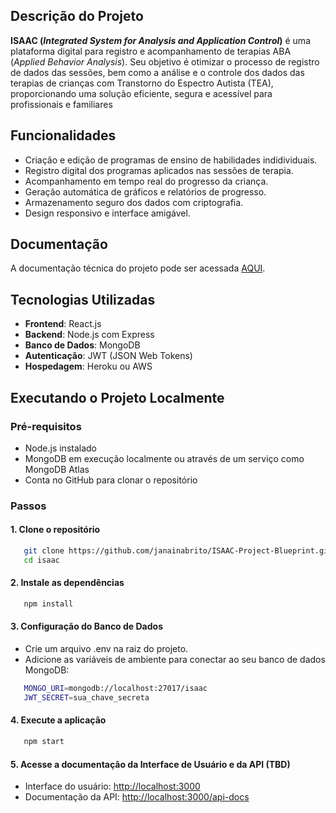 ## Descrição do Projeto
**ISAAC (_Integrated System for Analysis and Application Control_)** é uma plataforma digital para registro e acompanhamento de terapias ABA (_Applied Behavior Analysis_). Seu objetivo é otimizar o processo de registro de dados das sessões, bem como a análise e o controle dos dados das terapias de crianças com Transtorno do Espectro Autista (TEA), proporcionando uma solução eficiente, segura e acessível para profissionais e familiares

## Funcionalidades
- Criação e edição de programas de ensino de habilidades indidividuais.
- Registro digital dos programas aplicados nas sessões de terapia.
- Acompanhamento em tempo real do progresso da criança.
- Geração automática de gráficos e relatórios de progresso.
- Armazenamento seguro dos dados com criptografia.
- Design responsivo e interface amigável.

## Documentação
A documentação técnica do projeto pode ser acessada [AQUI](/docs/index.md).

## Tecnologias Utilizadas
- **Frontend**: React.js
- **Backend**: Node.js com Express
- **Banco de Dados**: MongoDB
- **Autenticação**: JWT (JSON Web Tokens)
- **Hospedagem**: Heroku ou AWS

## Executando o Projeto Localmente

### Pré-requisitos
- Node.js instalado
- MongoDB em execução localmente ou através de um serviço como MongoDB Atlas
- Conta no GitHub para clonar o repositório

### Passos

#### 1. Clone o repositório

```bash
   git clone https://github.com/janainabrito/ISAAC-Project-Blueprint.git
   cd isaac
```

#### 2. Instale as dependências
```bash
   npm install
```

#### 3. Configuração do Banco de Dados
- Crie um arquivo .env na raiz do projeto.
- Adicione as variáveis de ambiente para conectar ao seu banco de dados MongoDB:
 
```bash
   MONGO_URI=mongodb://localhost:27017/isaac
   JWT_SECRET=sua_chave_secreta
```

#### 4. Execute a aplicação
```bash
   npm start
```
#### 5. Acesse a documentação da Interface de Usuário e da API **(TBD)**
- Interface do usuário: [http://localhost:3000](http://localhost:3000)
- Documentação da API: [http://localhost:3000/api-docs](http://localhost:3000/api-docs)
